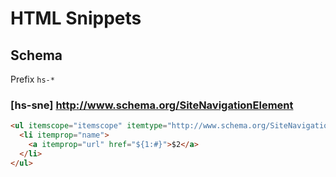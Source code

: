 # HTML Snippets

## Schema

Prefix `hs-*`

### [hs-sne] http://www.schema.org/SiteNavigationElement

```html
<ul itemscope="itemscope" itemtype="http://www.schema.org/SiteNavigationElement">
  <li itemprop="name">
    <a itemprop="url" href="${1:#}">$2</a>
  </li>
</ul>
```
